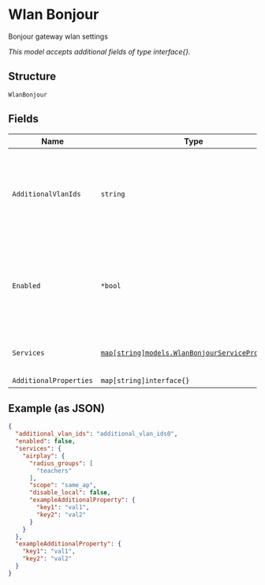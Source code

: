 
# Wlan Bonjour

Bonjour gateway wlan settings

*This model accepts additional fields of type interface{}.*

## Structure

`WlanBonjour`

## Fields

| Name | Type | Tags | Description |
|  --- | --- | --- | --- |
| `AdditionalVlanIds` | `string` | Required | Comma separated list of additional VLAN IDs (on the LAN side or from other WLANs) should we be forwarding bonjour queries/responses |
| `Enabled` | `*bool` | Optional | Whether to enable bonjour for this WLAN. Once enabled, limit_bcast is assumed true, allow_mdns is assumed false<br>**Default**: `false` |
| `Services` | [`map[string]models.WlanBonjourServiceProperties`](../../doc/models/wlan-bonjour-service-properties.md) | Required | What services are allowed.<br>Property key is the service name |
| `AdditionalProperties` | `map[string]interface{}` | Optional | - |

## Example (as JSON)

```json
{
  "additional_vlan_ids": "additional_vlan_ids0",
  "enabled": false,
  "services": {
    "airplay": {
      "radius_groups": [
        "teachers"
      ],
      "scope": "same_ap",
      "disable_local": false,
      "exampleAdditionalProperty": {
        "key1": "val1",
        "key2": "val2"
      }
    }
  },
  "exampleAdditionalProperty": {
    "key1": "val1",
    "key2": "val2"
  }
}
```

